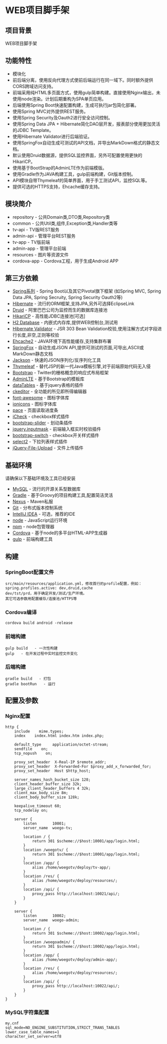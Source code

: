 WEB项目脚手架
==========

## 项目背景
WEB项目脚手架

## 功能特性
- 模块化
- 前后端分离，使用反向代理方式使前后端运行在同一域下。同时额外提供CORS跨域访问支持。
- 前端采用纯HTML多页面方式，使用gulp简单构建。直接使用Nginx输出，未使用node渲染。计划后期重构为SPA单页应用。
- 后端使用Spring Boot快速配置构建，生成可执行jar包简化部署。
- 使用Spring MVC对外提供REST服务。
- 使用Spring Security及Oauth2进行安全访问控制。
- 使用Spring Data JPA + Hibernate简化DAO层开发，报表部分使用更加灵活的JDBC Template。
- 使用Hibernate Validator进行后端验证。
- 使用SpringFox自动生成可测试的API文档，并导出MarkDown格式的静态文档。
- 默认使用Druid数据源，提供SQL监控界面，另外可配置使用更快的HikariCP。
- 使用基于BootStrap的AdminLTE作为前端模版。
- 使用Gradle作为JAVA构建工具，gulp前端构建，Git版本控制。
- API模块自带Thymeleaf的简单界面，用于手工测试API，监控SQL等。
- 提供可选的HTTPS支持，Ehcache缓存支持。

## 模块简介
- repository - 公共Domain类,DTO类,Repository类
- common - 公共Util类,组件,Exception类,Handler类等
- tv-api - TV版REST服务
- admin-api - 管理平台REST服务
- tv-app - TV版前端
- admin-app - 管理平台前端
- resources - 图片等资源文件
- cordova-app - Cordova工程，用于生成Android APP

## 第三方依赖
- [Spring系列](http://spring.io) - Spring Boot以及其它Pivotal旗下框架 (如Spring MVC, Spring Data JPA, Spring Secruity, Spring Security Oauth2等)
- [Hibernate](http://hibernate.org) - 流行的ORM框架,支持JPA,另外可选择EclipseLink
- [Druid](https://github.com/alibaba/druid) - 阿里巴巴公司为监控而生的数据库连接池
- [HikariCP](https://github.com/brettwooldridge/HikariCP) - 高性能JDBC连接池[可选]
- [H2 Database](https://github.com/h2database/h2database) - 内嵌式内存库,提供WEB控制台,测试用
- [Hibernate Validator](http://hibernate.org/validator) - JSR 303 Bean Validation校验,使用注解方式对字段进行长度,非空,正则等校验
- [Ehcache2](http://www.ehcache.org) - JAVA环境下高性能缓存,支持集群布署
- [SpringFox](http://springfox.github.io/springfox) - 自动生成JSON API,提供可测试的页面,可导出,ASCII或MarkDown静态文档
- [Jackson](https://github.com/FasterXML/jackson) - 快速的JSON序列化/反序列化工具
- [Thymeleaf](http://www.thymeleaf.org) - 替代JSP的新一代Java模板引擎,对于前端原始代码无入侵
- [Bootstrap](https://getbootstrap.com) - Twitter的栅格概念的响应式布局框架
- [AdminLTE](https://almsaeedstudio.com) - 基于Bootstrap的模板库
- [dataTables](https://datatables.net) - 基于jquery表格的插件
- [ckeditor](http://ckeditor.com) - 全功能的所见即所得编辑器
- [font-awesome](http://fontawesome.io) - 图标字体库
- [ionicons](http://ionicons.com) - 图标字体库
- [pace](http://github.hubspot.com/pace/docs/welcome) - 页面读取进度条
- [iCheck](http://icheck.fronteed.com) - checkbox样式插件
- [bootstrap-slider](http://seiyria.com/bootstrap-slider/) - 划动条插件
- [jquery.inputmask](https://github.com/RobinHerbots/Inputmask) - 前端输入框实时校验插件
- [bootstrap-switch](http://www.bootstrap-switch.org) - checkbox开关样式插件
- [select2](http://https://select2.github.io) - 下拉列表样式插件
- [jQuery-File-Upload](https://blueimp.github.io/jQuery-File-Upload) - 文件上传插件

## 基础环境
请确保以下基础环境及工具已经安装
- [MySQL](https://www.mysql.com/) - 流行的开源关系型数据库
- [Gradle](https://gradle.org) - 基于Groovy的项目构建工具,配置简洁灵活
- [Nexus](http://www.sonatype.org/nexus) - Maven私服
- [Git](https://git-scm.com) - 分布式版本控制系统
- [IntelliJ IDEA](https://www.jetbrains.com/idea) - 可选，推荐的IDE
- [node](https://nodejs.org) - JavaScript运行环境
- [npm](https://www.npmjs.com) - node包管理器
- [Cordova](https://cordova.apache.org) - 基于node的多平台HTML-APP生成器
- [gulp](http://gulpjs.com) - 前端构建工具

## 构建
### SpringBoot配置文件
```
src/main/resources/application.yml，修改首行的profile配置，例如：
spring.profiles.active: dev,druid,cache
dev/tst/prd，用于确定开发/测试/生产环境。
其它可选参数用配置缓存/连接池/HTTPS等
```

### Cordova编译
```
cordova build android -release
```

### 前端构建
```
gulp build   - 一次性构建
gulp   - 在开发过程中实时监控文件变化
```

### 后端构建
```
gradle build   - 打包
gradle bootRun   - 运行
```

## 配置及参数
### Nginx配置
```
http {
    include    mime.types;
    index    index.html index.htm index.php;

    default_type     application/octet-stream;
    sendfile    on;
    tcp_nopush    on;

    proxy_set_header  X-Real-IP $remote_addr;
    proxy_set_header  X-Forwarded-For $proxy_add_x_forwarded_for;
    proxy_set_header  Host $http_host;

    server_names_hash_bucket_size 128;
    client_header_buffer_size 32k;
    large_client_header_buffers 4 32k;
    client_max_body_size 8m;
    client_body_buffer_size 128k;

    keepalive_timeout 60;
    tcp_nodelay on;

    server {
        listen       10001;
        server_name  woego-tv;

        location / {
            return 301 $scheme://$host:10001/app/login.html;
        }
        location /woegotv/ {
            return 301 $scheme://$host:10001/app/login.html;
        }
        location /app/ {
            alias /home/woegotv/deploy/tv-app/;
        }
        location /res/ {
            alias /home/woegotv/deploy/resources/;
        }
        location /api/ {
            proxy_pass http://localhost:10021/api/;
        }
    }

    server {
        listen       10002;
        server_name  woego-admin;

        location / {
            return 301 $scheme://$host:10002/app/login.html;
        }
        location /woegoadmin/ {
            return 301 $scheme://$host:10002/app/login.html;
        }
        location /app/ {
            alias /home/woegotv/deploy/admin-app/;
        }
        location /res/ {
            alias /home/woegotv/deploy/resources/;
        }
        location /api/ {
            proxy_pass http://localhost:10022/api/;
        }
    }
}
```

### MySQL字符集配置
```
my.cnf
sql_mode=NO_ENGINE_SUBSTITUTION,STRICT_TRANS_TABLES
lower_case_table_names=1
character_set_server=utf8
```